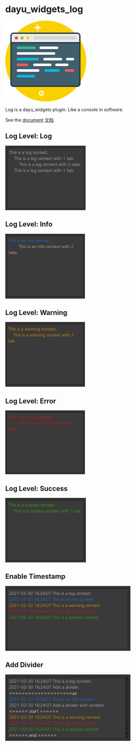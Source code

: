 # dayu_widgets_log
![](docs/_media/logo.svg)

Log is a dayu_widgets plugin. Like a console in software.

See the [document](https://muyr.github.io/dayu_widgets_log/) [文档](https://muyr.github.io/dayu_widgets_log/#/zh-cn/)

## Log Level: Log
![](docs/_media/log_level_log.png)

## Log Level: Info
![](docs/_media/log_level_info.png)

## Log Level: Warning
![](docs/_media/log_level_warning.png)

## Log Level: Error
![](docs/_media/log_level_error.png)

## Log Level: Success
![](docs/_media/log_level_success.png)

## Enable Timestamp
![](docs/_media/enable_timestamp.png)

## Add Divider
![](docs/_media/add_divider.png)

